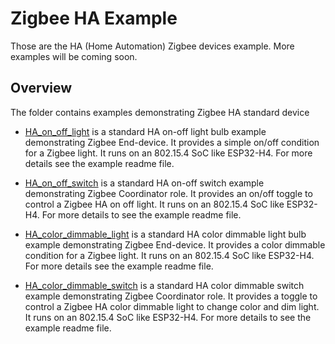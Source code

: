 # Zigbee HA Example 

Those are the HA (Home Automation) Zigbee devices example. More examples will be coming soon.

## Overview

The folder contains examples demonstrating Zigbee HA standard device

* [HA_on_off_light](HA_on_off_light) is a standard HA on-off light bulb example demonstrating Zigbee End-device. It provides a simple on/off condition for a Zigbee light. It runs on an 802.15.4 SoC like ESP32-H4. For more details see the example readme file.

* [HA_on_off_switch](HA_on_off_switch) is a standard HA on-off switch example demonstrating Zigbee Coordinator role. It provides an on/off toggle to control a Zigbee HA on off light. It runs on an 802.15.4 SoC like ESP32-H4. For more details to see the example readme file.

* [HA_color_dimmable_light](HA_color_dimmable_light) is a standard HA color dimmable light bulb example demonstrating Zigbee End-device. It provides a color dimmable condition for a Zigbee light. It runs on an 802.15.4 SoC like ESP32-H4. For more details see the example readme file.

* [HA_color_dimmable_switch](HA_color_dimmable_switch) is a standard HA color dimmable switch example demonstrating Zigbee Coordinator role. It provides a toggle to control a Zigbee HA color dimmable light to change color and dim light. It runs on an 802.15.4 SoC like ESP32-H4. For more details to see the example readme file.
